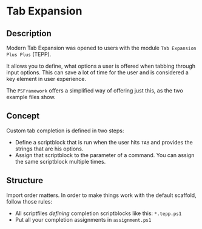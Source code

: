 ﻿# Tab Expansion

## Description

Modern Tab Expansion was opened to users with the module `Tab Expansion Plus Plus` (TEPP).

It allows you to define, what options a user is offered when tabbing through input options. This can save a lot of time for the user and is considered a key element in user experience.

The `PSFramework` offers a simplified way of offering just this, as the two example files show.

## Concept

Custom tab completion is defined in two steps:

 - Define a scriptblock that is run when the user hits `TAB` and provides the strings that are his options.
 - Assign that scriptblock to the parameter of a command. You can assign the same scriptblock multiple times.

## Structure

Import order matters. In order to make things work with the default scaffold, follow those rules:

 - All scriptfiles _defining_ completion scriptblocks like this: `*.tepp.ps1`
 - Put all your completion assignments in `assignment.ps1`